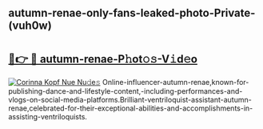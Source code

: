 ## autumn-renae-only-fans​-leaked-photo​-Private-(vuh0w)


# <h2><a href="https://mediaupload.pro?title=autumn-renae&ref=git">🔗👉 🔴 autumn-renae-P𝚑ot𝚘𝚜-V𝚒d𝚎o</a></h2>

[![Corinna Kopf Nue Nu𝚍e𝚜](https://i.imgur.com/0qMVB7G.gif)](https://mediaupload.pro?title=autumn-renae&ref=git)
Online-influencer-autumn-renae,known-for-publishing-dance-and-lifestyle-content,-including-performances-and-vlogs-on-social-media-platforms.Brilliant-ventriloquist-assistant-autumn-renae,celebrated-for-their-exceptional-abilities-and-accomplishments-in-assisting-ventriloquists.  